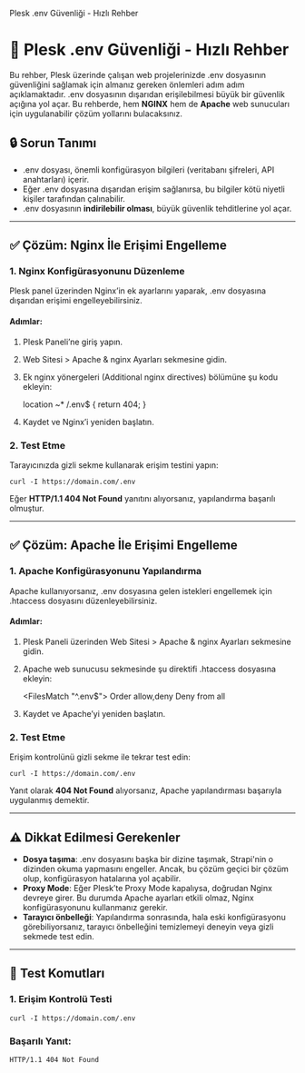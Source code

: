   Plesk .env Güvenliği - Hızlı Rehber

📎 Plesk .env Güvenliği - Hızlı Rehber
======================================

Bu rehber, Plesk üzerinde çalışan web projelerinizde .env dosyasının güvenliğini sağlamak için almanız gereken önlemleri adım adım açıklamaktadır. .env dosyasının dışarıdan erişilebilmesi büyük bir güvenlik açığına yol açar. Bu rehberde, hem **NGINX** hem de **Apache** web sunucuları için uygulanabilir çözüm yollarını bulacaksınız.

🔒 Sorun Tanımı
---------------

*   .env dosyası, önemli konfigürasyon bilgileri (veritabanı şifreleri, API anahtarları) içerir.
*   Eğer .env dosyasına dışarıdan erişim sağlanırsa, bu bilgiler kötü niyetli kişiler tarafından çalınabilir.
*   .env dosyasının **indirilebilir olması**, büyük güvenlik tehditlerine yol açar.

* * *

✅ Çözüm: Nginx İle Erişimi Engelleme
------------------------------------

### 1\. Nginx Konfigürasyonunu Düzenleme

Plesk panel üzerinden Nginx’in ek ayarlarını yaparak, .env dosyasına dışarıdan erişimi engelleyebilirsiniz.

#### Adımlar:

1.  Plesk Paneli’ne giriş yapın.
2.  Web Sitesi > Apache & nginx Ayarları sekmesine gidin.
3.  Ek nginx yönergeleri (Additional nginx directives) bölümüne şu kodu ekleyin:

    location ~* /\.env$ {
        return 404;
    }

4.  Kaydet ve Nginx’i yeniden başlatın.

### 2\. Test Etme

Tarayıcınızda gizli sekme kullanarak erişim testini yapın:

    curl -I https://domain.com/.env

Eğer **HTTP/1.1 404 Not Found** yanıtını alıyorsanız, yapılandırma başarılı olmuştur.

* * *

✅ Çözüm: Apache İle Erişimi Engelleme
-------------------------------------

### 1\. Apache Konfigürasyonunu Yapılandırma

Apache kullanıyorsanız, .env dosyasına gelen istekleri engellemek için .htaccess dosyasını düzenleyebilirsiniz.

#### Adımlar:

1.  Plesk Paneli üzerinden Web Sitesi > Apache & nginx Ayarları sekmesine gidin.
2.  Apache web sunucusu sekmesinde şu direktifi .htaccess dosyasına ekleyin:

    <FilesMatch "^\.env$">
        Order allow,deny
        Deny from all
    </FilesMatch>

3.  Kaydet ve Apache’yi yeniden başlatın.

### 2\. Test Etme

Erişim kontrolünü gizli sekme ile tekrar test edin:

    curl -I https://domain.com/.env

Yanıt olarak **404 Not Found** alıyorsanız, Apache yapılandırması başarıyla uygulanmış demektir.

* * *

⚠️ Dikkat Edilmesi Gerekenler
-----------------------------

*   **Dosya taşıma**: .env dosyasını başka bir dizine taşımak, Strapi'nin o dizinden okuma yapmasını engeller. Ancak, bu çözüm geçici bir çözüm olup, konfigürasyon hatalarına yol açabilir.
*   **Proxy Mode**: Eğer Plesk’te Proxy Mode kapalıysa, doğrudan Nginx devreye girer. Bu durumda Apache ayarları etkili olmaz, Nginx konfigürasyonunu kullanmanız gerekir.
*   **Tarayıcı önbelleği**: Yapılandırma sonrasında, hala eski konfigürasyonu görebiliyorsanız, tarayıcı önbelleğini temizlemeyi deneyin veya gizli sekmede test edin.

* * *

🧪 Test Komutları
-----------------

### 1\. Erişim Kontrolü Testi

    curl -I https://domain.com/.env

### Başarılı Yanıt:

    HTTP/1.1 404 Not Found
